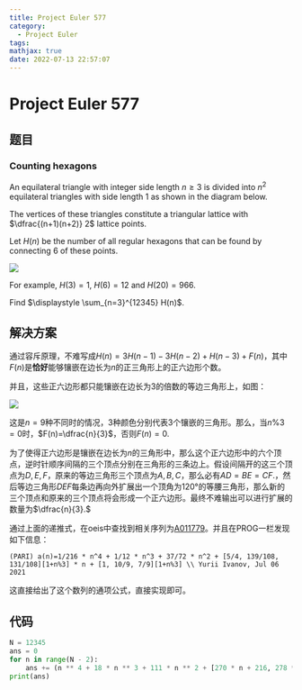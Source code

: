 ```yaml
---
title: Project Euler 577
category:
  - Project Euler
tags:
mathjax: true
date: 2022-07-13 22:57:07
---
```


<escape><!-- more --></escape>

# Project Euler 577

## 题目

### Counting hexagons

An equilateral triangle with integer side length $n \ge 3$ is divided into $n^2$ equilateral triangles with side length $1$ as shown in the diagram below.

The vertices of these triangles constitute a triangular lattice with $\dfrac{(n+1)(n+2)} 2$ lattice points.

Let $H(n)$ be the number of all regular hexagons that can be found by connecting $6$ of these points.

![](../images/p577_counting_hexagons.png)

For example, $H(3)=1$, $H(6)=12$ and $H(20)=966$.

Find $\displaystyle \sum_{n=3}^{12345} H(n)$.

## 解决方案

通过容斥原理，不难写成$H(n)=3H(n-1)-3H(n-2)+H(n-3)+F(n)$，其中$F(n)$是**恰好**能够镶嵌在边长为$n$的正三角形上的正六边形个数。

并且，这些正六边形都只能镶嵌在边长为$3$的倍数的等边三角形上，如图：

![](../images/p577-1.png)

这是$n=9$种不同时的情况，$3$种颜色分别代表$3$个镶嵌的三角形。那么，当$n\%3=0$时，$F(n)=\dfrac{n}{3}$，否则$F(n)=0.$

为了使得正六边形是镶嵌在边长为$n$的三角形中，那么这个正六边形中的六个顶点，逆时针顺序间隔的三个顶点分别在三角形的三条边上。假设间隔开的这三个顶点为$D,E,F$，原来的等边三角形三个顶点为$A,B,C$，那么必有$AD=BE=CF.$，然后等边三角形$DEF$每条边再向外扩展出一个顶角为$120°$的等腰三角形，那么新的三个顶点和原来的三个顶点将会形成一个正六边形。最终不难输出可以进行扩展的数量为$\dfrac{n}{3}.$

通过上面的递推式，在oeis中查找到相关序列为[A011779](https://oeis.org/A011779)。并且在PROG一栏发现如下信息：

```
(PARI) a(n)=1/216 * n^4 + 1/12 * n^3 + 37/72 * n^2 + [5/4, 139/108, 131/108][1+n%3] * n + [1, 10/9, 7/9][1+n%3] \\ Yurii Ivanov, Jul 06 2021
```

这直接给出了这个数列的通项公式，直接实现即可。

## 代码

```py
N = 12345
ans = 0
for n in range(N - 2):
    ans += (n ** 4 + 18 * n ** 3 + 111 * n ** 2 + [270 * n + 216, 278 * n + 240, 262 * n + 168][n % 3]) // 216
print(ans)

```
